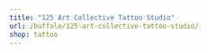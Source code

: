 ```yaml
---
title: "125 Art Collective Tattoo Studio"
url: /buffalo/125-art-collective-tattoo-studio/
shop: tattoo
---
```

